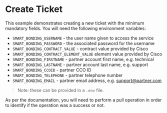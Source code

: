 # Create Ticket

This example demonstrates creating a new ticket with the minimum mandatory fields.  You will need the following environment variables:

* `SMART_BONDING_USERNAME` - the user name given to access the service
* `SMART_BONDING_PASSWORD` - the associated password for the username
* `SMART_BONDING_CONTRACT_VALUE` - contract value provided by Cisco
* `SMART_BONDING_CONTRACT_ELEMENT_VALUE` element value provided by Cisco
* `SMART_BONDING_FIRSTNAME` - partner account first name, e.g. technical
* `SMART_BONDING_LASTNAME` - partner account last name, e.g. support
* `SMART_BONDING_CCOID` - partner CCO ID
* `SMART_BONDING_TELEPHONE` - partner telephone number
* `SMART_BONDING_EMAIL` - partner email address, e.g. support@partner.com

> Note: these can be provided in a `.env` file.

As per the documentation, you will need to perform a pull operation in order to identify if the operation was a success or not.